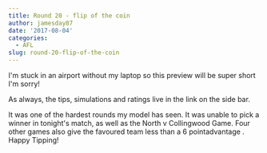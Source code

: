 ```yaml
---
title: Round 20 - flip of the coin
author: jamesday87
date: '2017-08-04'
categories:
  - AFL
slug: round-20-flip-of-the-coin
---
```


I'm stuck in an airport without my laptop so this preview will be super short I'm sorry!

As always, the tips, simulations and ratings live in the link on the side bar.

It was one of the hardest rounds my model has seen. It was unable to pick a winner in tonight's match, as well as the North v Collingwood Game. Four other games also give the favoured team less than a 6 pointadvantage .
Happy Tipping!
